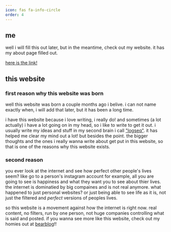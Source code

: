 ```yaml
---
icon: fas fa-info-circle
order: 4
---
```


## me

well i will fill this out later, but in the meantime, check out my website. it has my about page filled out. 

[here is the link!](https://jackpurrin.me/about)

## this website

### first reason why this website was born

well this website was born a couple months ago i belive. i can not name exactly when, i will add that later, but it has been a long time. 

i have this website because i love writing, i really do! and sometimes (a lot actually) i have a lot going on in my head, so i like to write to get it out. i usually write my ideas and stuff in my second brain i call ["logseq"](https://logseq.com). it has helped me clear my mind out a lot! but besides the point. the bigger thoughts and the ones i really wanna write about get put in this website, so that is one of the reasons why this website exists.

### second reason

you ever look at the internet and see how perfect other people's lives seem? like go to a person's instagram account for example, all you are going to see is happiness and what they want you to see about thier lives. the internet is dominatied by big compaines and is not real anymore. what happened to just personal websites? or just being able to see life as it is, not just the filtered and _perfect_ versions of peoples lives.

so this website is a movement against how the internet is right now. real content, no filters, run by one person, not huge companies controlling what is said and posted. if you wanna see more like this website, check out my homies out at [bearblog](https://bearblog.dev)!!
